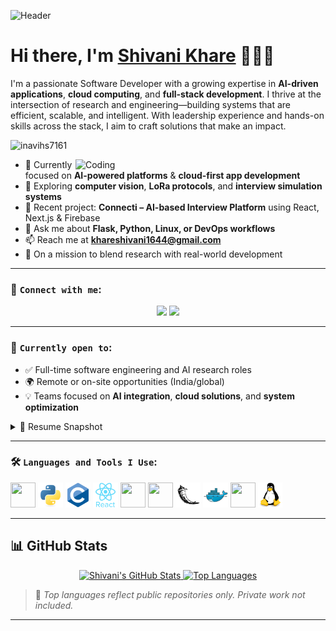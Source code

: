 ![Header](https://raw.githubusercontent.com/halfrost/halfrost/master/icons/header_.png)

# Hi there, I'm [Shivani Khare](https://www.linkedin.com/in/shivani-khare-a81856248/) 👩🏻‍💻

I'm a passionate Software Developer with a growing expertise in **AI-driven applications**, **cloud computing**, and **full-stack development**. I thrive at the intersection of research and engineering—building systems that are efficient, scalable, and intelligent. With leadership experience and hands-on skills across the stack, I aim to craft solutions that make an impact.

<p align="left">
  <img src="https://komarev.com/ghpvc/?username=inavihs7161&label=Profile%20views&color=ff69b4&style=flat" alt="inavihs7161" />
</p>

<img align="right" alt="Coding" width="400" src="https://media1.giphy.com/media/qgQUggAC3Pfv687qPC/giphy.gif" />

- 🎯 Currently focused on **AI-powered platforms** & **cloud-first app development**
- 🧪 Exploring **computer vision**, **LoRa protocols**, and **interview simulation systems**
- 🔭 Recent project: **Connecti – AI-based Interview Platform** using React, Next.js & Firebase
- 💬 Ask me about **Flask, Python, Linux, or DevOps workflows**
- 📫 Reach me at **khareshivani1644@gmail.com**
- 🌱 On a mission to blend research with real-world development

---

### 🔗 `Connect with me`:

<p align="center">
  <a href="https://github.com/inavihs7161"><img src="https://img.shields.io/badge/GitHub-%2312100E.svg?&style=for-the-badge&logo=github&logoColor=white" /></a>
  <a href="https://www.linkedin.com/in/shivani-khare-a81856248/"><img src="https://img.shields.io/badge/LinkedIn-%230077B5.svg?&style=for-the-badge&logo=linkedin&logoColor=white" /></a>
</p>

---

### 🚀 `Currently open to`:

- ✅ Full-time software engineering and AI research roles  
- 🌍 Remote or on-site opportunities (India/global)  
- 💡 Teams focused on **AI integration**, **cloud solutions**, and **system optimization**

<details>
  <summary>📃 Resume Snapshot</summary>

  ## 🎓 Education
  - **Roorkee College of Engineering**, B.Tech in Computer Science  
    Uttarakhand Technical University — *Expected June 2025*

  ## 💼 Experience Highlights
  - **AI Intern**, Farmicon India Pvt. Ltd.  
    → Improved CV model accuracy by 20% and automated preprocessing (30% effort saved)  
    → Deployed optimized models on cloud pipeline

  - **Development Team Lead**, IndoplanetX  
    → Led full-stack internal tool development for R&D  
    → Managed team of 4, optimized delivery speed by 25%  
    → Integrated ML with Flask backend for 60% task automation

  - **Research Intern**, IndoplanetX  
    → Studied LoRa/Zigbee/Bluetooth protocols for LEO satellite comms  
    → Worked on latency reduction in constrained IoT networks

</details>

---

### 🛠️ `Languages and Tools I Use`:

<p align="left">
  <a href="https://www.gnu.org/software/bash/" target="_blank"><img src="https://www.vectorlogo.zone/logos/gnu_bash/gnu_bash-icon.svg" width="40" height="40"/></a>
  <a href="https://www.python.org" target="_blank"><img src="https://raw.githubusercontent.com/devicons/devicon/master/icons/python/python-original.svg" width="40" height="40"/></a>
  <a href="https://www.cprogramming.com/" target="_blank"><img src="https://raw.githubusercontent.com/devicons/devicon/master/icons/c/c-original.svg" width="40" height="40"/></a>
  <a href="https://reactjs.org/" target="_blank"><img src="https://raw.githubusercontent.com/devicons/devicon/master/icons/react/react-original-wordmark.svg" width="40" height="40"/></a>
  <a href="https://nextjs.org/" target="_blank"><img src="https://cdn.worldvectorlogo.com/logos/nextjs-2.svg" width="40" height="40"/></a>
  <a href="https://www.djangoproject.com/" target="_blank"><img src="https://cdn.worldvectorlogo.com/logos/django.svg" width="40" height="40"/></a>
  <a href="https://flask.palletsprojects.com/" target="_blank"><img src="https://raw.githubusercontent.com/devicons/devicon/master/icons/flask/flask-original.svg" width="40" height="40"/></a>
  <a href="https://www.docker.com/" target="_blank"><img src="https://raw.githubusercontent.com/devicons/devicon/master/icons/docker/docker-original.svg" width="40" height="40"/></a>
  <a href="https://www.terraform.io/" target="_blank"><img src="https://www.vectorlogo.zone/logos/terraformio/terraformio-icon.svg" width="40" height="40"/></a>
  <a href="https://www.linux.org/" target="_blank"><img src="https://raw.githubusercontent.com/devicons/devicon/master/icons/linux/linux-original.svg" width="40" height="40"/></a>
</p>

---

## 📊 GitHub Stats

<p align="center">
  <a href="https://github.com/inavihs7161/github-readme-stats">
    <img alt="Shivani's GitHub Stats" src="https://github-readme-stats.vercel.app/api?username=inavihs7161&show_icons=true&count_private=true&theme=radical&hide_border=true&bg_color=0D1117"/>
  </a>
  <a href="https://github.com/inavihs7161/github-readme-stats">
    <img alt="Top Languages" src="https://github-readme-stats.vercel.app/api/top-langs/?username=inavihs7161&langs_count=8&layout=compact&theme=radical&hide_border=true&bg_color=0D1117"/>
  </a>
</p>

> 🌟 *Top languages reflect public repositories only. Private work not included.*

---
